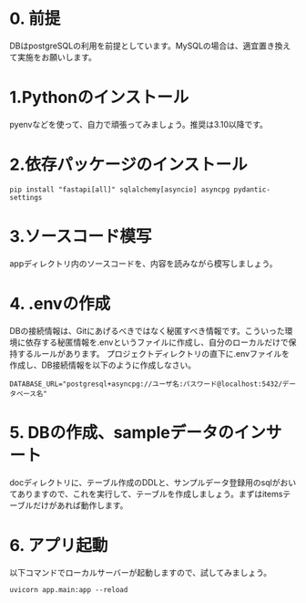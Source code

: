 # 0. 前提
DBはpostgreSQLの利用を前提としています。MySQLの場合は、適宜置き換えて実施をお願いします。

# 1.Pythonのインストール
pyenvなどを使って、自力で頑張ってみましょう。推奨は3.10以降です。

# 2.依存パッケージのインストール    
```
pip install "fastapi[all]" sqlalchemy[asyncio] asyncpg pydantic-settings
```

# 3.ソースコード模写
appディレクトリ内のソースコードを、内容を読みながら模写しましょう。

# 4. .envの作成
DBの接続情報は、Gitにあげるべきではなく秘匿すべき情報です。こういった環境に依存する秘匿情報を.envというファイルに作成し、自分のローカルだけで保持するルールがあります。 プロジェクトディレクトリの直下に.envファイルを作成し、DB接続情報を以下のように作成しなさい。
```
DATABASE_URL="postgresql+asyncpg://ユーザ名:パスワード@localhost:5432/データベース名"
```

# 5. DBの作成、sampleデータのインサート
docディレクトリに、テーブル作成のDDLと、サンプルデータ登録用のsqlがおいてありますので、これを実行して、テーブルを作成しましょう。まずはitemsテーブルだけがあれば動作します。

# 6. アプリ起動
以下コマンドでローカルサーバーが起動しますので、試してみましょう。
```
uvicorn app.main:app --reload
```
    
